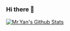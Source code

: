 ### Hi there 👋

[![Mr.Yan's Github Stats](https://github-readme-stats.vercel.app/api?username=CrazyMrYan&count_private=true&show_icons=true&theme=dracula&include_all_commits=true)](https://github.com/anuraghazra/github-readme-stats)

